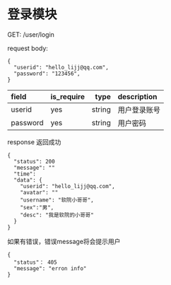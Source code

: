 # 登录模块

GET:  /user/login

request body:
```
{
  "userid": "hello_lijj@qq.com",
  "password": "123456",
}
```
| field      |  is_require |type     | description | 
| :--------  | ------------|--------:| :------     | 
| userid     |   yes       | string  | 用户登录账号 | 
| password   |   yes       | string  | 用户密码  |  


response
返回成功
```
{
  "status": 200
  "message": ""
  "time": 
  "data": {
    "userid": "hello_lijj@qq.com",
    "avatar": ""
    "username": "软院小哥哥",
    "sex":"男",
    "desc": "我是软院的小哥哥"
  }
}
```


如果有错误，错误message将会提示用户
```
{
  "status"： 405
  "message": "erron info"
}

```